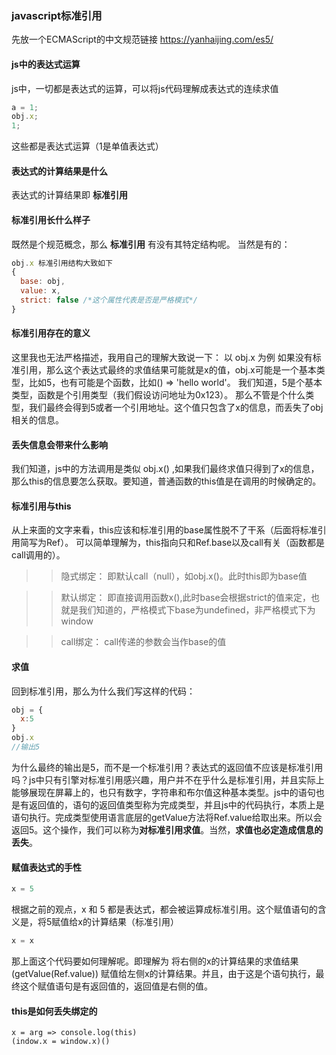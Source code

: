 ### javascript标准引用
先放一个ECMAScript的中文规范链接 https://yanhaijing.com/es5/ 
#### js中的表达式运算
js中，一切都是表达式的运算，可以将js代码理解成表达式的连续求值
```js
a = 1;
obj.x;
1;
```
这些都是表达式运算（1是单值表达式）
#### 表达式的计算结果是什么
表达式的计算结果即 **标准引用**
#### 标准引用长什么样子
既然是个规范概念，那么 **标准引用** 有没有其特定结构呢。
当然是有的：
```js
obj.x 标准引用结构大致如下 
{
  base: obj,
  value: x,
  strict: false /*这个属性代表是否是严格模式*/
}
```
#### 标准引用存在的意义
这里我也无法严格描述，我用自己的理解大致说一下：
以 obj.x 为例
如果没有标准引用，那么这个表达式最终的求值结果可能就是x的值，obj.x可能是一个基本类型，比如5，也有可能是个函数，比如() => 'hello world'。
我们知道，5是个基本类型，函数是个引用类型（我们假设访问地址为0x123）。
那么不管是个什么类型，我们最终会得到5或者一个引用地址。这个值只包含了x的信息，而丢失了obj相关的信息。
#### 丢失信息会带来什么影响
我们知道，js中的方法调用是类似 obj.x() ,如果我们最终求值只得到了x的信息，那么this的信息要怎么获取。要知道，普通函数的this值是在调用的时候确定的。
#### 标准引用与this
从上来面的文字来看，this应该和标准引用的base属性脱不了干系（后面将标准引用简写为Ref）。
可以简单理解为，this指向只和Ref.base以及call有关（函数都是call调用的）。
>> 隐式绑定：
>> 即默认call（null），如obj.x()。此时this即为base值  

>> 默认绑定：
>> 即直接调用函数x(),此时base会根据strict的值来定，也就是我们知道的，严格模式下base为undefined，非严格模式下为window  

>> call绑定：
>> call传递的参数会当作base的值
#### 求值
回到标准引用，那么为什么我们写这样的代码：
```js
obj = { 
  x:5
}
obj.x
//输出5
```
为什么最终的输出是5，而不是一个标准引用？表达式的返回值不应该是标准引用吗？js中只有引擎对标准引用感兴趣，用户并不在乎什么是标准引用，并且实际上能够展现在屏幕上的，也只有数字，字符串和布尔值这种基本类型。js中的语句也是有返回值的，语句的返回值类型称为完成类型，并且js中的代码执行，本质上是语句执行。完成类型使用语言底层的getValue方法将Ref.value给取出来。所以会返回5。这个操作，我们可以称为**对标准引用求值**。当然，**求值也必定造成信息的丢失**。
#### 赋值表达式的手性
```js
x = 5
```
根据之前的观点，x 和 5 都是表达式，都会被运算成标准引用。这个赋值语句的含义是，将5赋值给x的计算结果（标准引用）
```js
x = x
```
那上面这个代码要如何理解呢。即理解为 将右侧的x的计算结果的求值结果(getValue(Ref.value)) 赋值给左侧x的计算结果。并且，由于这是个语句执行，最终这个赋值语句是有返回值的，返回值是右侧的值。
#### this是如何丢失绑定的
```
x = arg => console.log(this)
(indow.x = window.x)()
```




 
